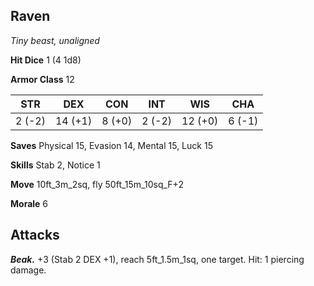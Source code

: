 ## Raven

*Tiny beast, unaligned*

**Hit Dice** 1 (4 1d8)

**Armor Class** 12

| STR     | DEX     | CON     | INT     | WIS     | CHA     |
|---------|---------|---------|---------|---------|---------|
|  2 (-2) | 14 (+1) |  8 (+0) |  2 (-2) | 12 (+0) |  6 (-1) |

**Saves** Physical 15, Evasion 14, Mental 15, Luck 15

**Skills** Stab 2, Notice 1

**Move** 10ft_3m_2sq, fly 50ft_15m_10sq_F+2

**Morale** 6

## Attacks

***Beak.*** +3 (Stab 2 DEX +1), reach 5ft_1.5m_1sq, one target. Hit: 1 piercing damage.

